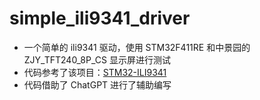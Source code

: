 # simple_ili9341_driver

- 一个简单的 ili9341 驱动，使用 STM32F411RE 和中景园的 ZJY_TFT240_8P_CS 显示屏进行测试
- 代码参考了该项目：[STM32-ILI9341](https://github.com/martnak/STM32-ILI9341)
- 代码借助了 ChatGPT 进行了辅助编写
